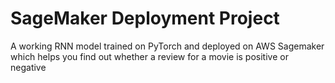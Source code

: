 # SageMaker Deployment Project

A working RNN model trained on PyTorch and deployed on AWS Sagemaker which helps you find out whether a review for a movie is positive or negative
